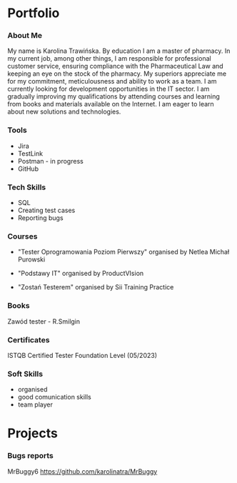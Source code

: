 # Portfolio
### About Me
My name is Karolina Trawińska. By education I am a master of pharmacy. In my current job, among other things, I am responsible for
professional customer service, ensuring compliance with the Pharmaceutical Law and keeping an eye on
the stock of the pharmacy. My superiors appreciate me for my commitment, meticulousness and ability to
work as a team. I am currently looking for development opportunities in the IT sector. I am gradually
improving my qualifications by attending courses and learning from books and materials available on the
Internet. I am eager to learn about new solutions and technologies.

### Tools
* Jira
* TestLink
* Postman - in progress
* GitHub

### Tech Skills
* SQL
* Creating test cases
* Reporting bugs

### Courses
* "Tester Oprogramowania Poziom Pierwszy"
organised by Netlea Michał Purowski

* "Podstawy IT"
organised by ProductVIsion

* "Zostań Testerem"
organised by Sii Training Practice

### Books
Zawód tester - R.Smilgin

### Certificates 
ISTQB Certified Tester Foundation Level (05/2023)

### Soft Skills
* organised
* good comunication skills
* team player

# Projects

### Bugs reports
MrBuggy6 https://github.com/karolinatra/MrBuggy

